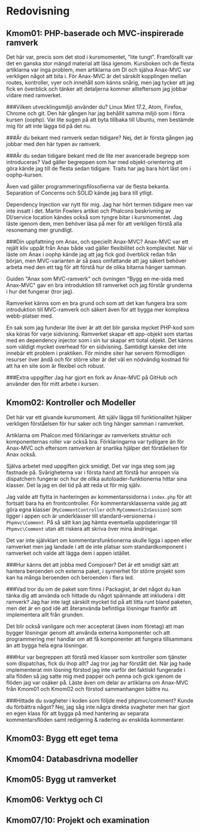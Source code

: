 Redovisning
====================================

Kmom01: PHP-baserade och MVC-inspirerade ramverk
------------------------------------
Det här var, precis som det stod i kursmomentet, "lite tungt". Framförallt var
det en ganska stor mängd material att läsa igenom. Kursboken och de flesta
artiklarna var inga problem, men artiklarna om DI och själva Anax-MVC var verkligen
något att bita i. För Anax-MVC är det särskilt kopplingen mellan routes, kontroller,
vyer och innehåll som känns snårig, men jag tycker att jag fick en överblick och
tänker att detaljerna kommer allteftersom jag jobbar vidare med ramverket.

###Vilken utvecklingsmiljö använder du?
Linux Mint 17.2, Atom, Firefox, Chrome och git. Den här gången har jag behållit
samma miljö som i förra kursen (oophp). Var lite sugen på att byta tillbaka till
Ubuntu, men bestämde mig för att inte lägga tid på det nu.

###Är du bekant med ramverk sedan tidigare?
Nej, det är första gången jag jobbar med den här typen av ramverk.

###Är du sedan tidigare bekant med de lite mer avancerade begrepp som introduceras?
Vad gäller begreppen som har med objekt-orientering att göra kände jag till de
flesta sedan tidigare. Traits har jag bara hört läst om i oophp-kursen.

Även vad gäller programmeringsfilosofierna var de flesta bekanta. Separation of
Concerns och SOLID kände jag bara till ytligt.

Dependency Injection var nytt för mig. Jag har hört termen tidigare men var inte
insatt i det. Martin Fowlers artikel och Phalcons beskrivning av DI/service location
kändes också som tyngre bitar i kursmomentet. Jag läste igenom dem, men behöver
läsa på mer för att verkligen förstå alla resonemang mer grundligt.

###Din uppfattning om Anax, och speciellt Anax-MVC?
Anax-MVC var ett rejält kliv uppåt från Anax både vad gäller flexibilitet och
komplexitet. När vi läste om Anax i oophp kände jag att jag fick god överblick
redan från början, men MVC-varianten är så pass omfattande att jag säkert
behöver arbeta med den ett tag för att förstå hur de olika bitarna hänger samman.

Guiden "Anax som MVC-ramverk" och övningen "Bygg en me-sida med Anax-MVC" gav en
bra introduktion till ramverket och jag förstår grunderna i hur det fungerar
(tror jag).

Ramverket känns som en bra grund och som att det kan fungera bra som introduktion
till MVC-ramverk och säkert även för att bygga mer komplexa webb-platser med.

En sak som jag funderar lite över är att det blir ganska mycket PHP-kod som ska
köras för varje sidvisning. Ramverket skapar ett app-objekt som startas med en
dependency injector som i sin tur skapar ett tiotal objekt. Det känns som väldigt
mycket overhead för en sidvisning. Samtidigt kanske det inte innebär ett problem
i praktiken. För mindre siter har servern förmodligen resurser över ändå och för
större siter är det väl en nödvändig kostnad för att ha en site som är flexibel
och robust.

###Extra uppgifter
Jag har gjort en fork av Anax-MVC på GitHub och använder den för mitt arbete i
kursen.


Kmom02: Kontroller och Modeller
-------------------------------
Det här var ett givande kursmoment. Att själv lägga till funktionalitet
hjälper verkligen förståelsen för hur saker och ting hänger samman i ramverket.

Artiklarna om Phalcon med förklaringar av ramverkets struktur och komponenternas
roller var också bra. Förklaringarna var tydligare än för Anax-MVC och eftersom
ramverken är snarlika hjälper det förståelsen för Anax också.

Själva arbetet med uppgiften gick smidigt. Det var inga steg som jag fastnade på.
Svårigheterna var i första hand att förstå hur anropen via dispatchern fungerar
och hur de olika autoloader-funktionerna hittar sina klasser. Det la jag en del
tid på att reda ut för mig själv.

Jag valde att flytta in hanteringen av kommentarssidorna i `index.php` för
att fortsatt bara ha en frontcontroller. För kommentarsklasserna valde jag att
göra egna klasser (`MyCommentController` och `MyCommentsInSession`) som ligger i
appen och är underklasser till standard-versionerna i `Phpmvc\Comment`. På så sätt
kan jag hämta eventuella uppdateringar till `Phpmvc\Comment` utan att riskera att
skriva över mina ändringar.

Det var inte självklart om kommentarsfunktionerna skulle ligga i appen eller
ramverket men jag landade i att de inte platsar som standardkomponent
i ramverket och valde att lägga dem i appen istället.


###Hur känns det att jobba med Composer?
Det är ett smidigt sätt att hantera beroenden och externa paket, i synnerhet
för större projekt som kan ha många beroenden och beroenden i flera led.

###Vad tror du om de paket som finns i Packagist, är det något du kan tänka dig att använda och hittade du något spännande att inkludera i ditt ramverk?
Jag har inte lagt särskilt mycket tid på att titta runt bland paketen, men det är
en god idé att återanvända befintliga lösningar framför att implementera allt från grunden.

Det blir också vanligare och mer accepterat (även inom företag) att man bygger lösningar genom att använda externa komponenter och att programmering mer handlar om att få
komponenter att fungera tillsammans än att bygga hela egna lösningar. 

###Hur var begreppen att förstå med klasser som kontroller som tjänster som dispatchas, fick du ihop allt?
Jag tror jag har förstått det. När jag hade implementerat min lösning förstod
jag inte varför det faktiskt fungerade i alla flöden så jag satte mig med
papper och penna och gick igenom de flöden jag var osäker på. Läste även om delar
av artiklarna om Anax-MVC från Kmom01 och Kmom02 och förstod sammanhangen bättre nu.

###Hittade du svagheter i koden som följde med phpmvc/comment? Kunde du förbättra något?
Nej, jag såg inte några direkta svagheter men har gjort en egen klass för att
bygga på med hantering av separata kommentarsflöden samt redigering & radering
av enskilda kommentarer.


Kmom03: Bygg ett eget tema
--------------------------

Kmom04: Databasdrivna modeller
------------------------------

Kmom05: Bygg ut ramverket
-------------------------

Kmom06: Verktyg och CI
----------------------

Kmom07/10: Projekt och examination
----------------------------------
